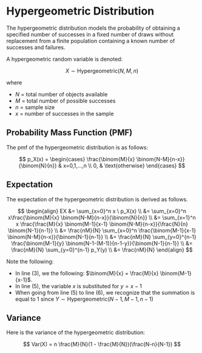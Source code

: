 # Hypergeometric Distribution

The hypergeometric distribution models the probability of obtaining a specified number of successes in a fixed number of draws without replacement from a finite population containing a known number of successes and failures.

A hypergeometric random variable is denoted:

$$ X \sim \text{Hypergeometric}(N, M, n) $$

where
- $N$ = total number of objects available
- $M$ = total number of possible successes
- $n$ = sample size
- $x$ = number of successes in the sample

## Probability Mass Function (PMF)

The pmf of the hypergeometric distribution is as follows:

$$
p_X(x) = 
\begin{cases}
\frac{\binom{M}{x} \binom{N-M}{n-x}}{\binom{N}{n}} & x=0,1,...,n \\
0, & \text{otherwise}
\end{cases}
$$

## Expectation

The expectation of the hypergeometric distribution is derived as follows.

$$
\begin{align}
EX &= \sum_{x=0}^n x \ p_X(x) \\
&= \sum_{x=0}^n x\frac{\binom{M}{x} \binom{N-M}{n-x}}{\binom{N}{n}} \\
&= \sum_{x=1}^n x \frac{\frac{M}{x} \binom{M-1}{x-1} \binom{N-M}{n-x}}{\frac{N}{n} \binom{N-1}{n-1}} \\
&= \frac{nM}{N} \sum_{x=0}^n \frac{\binom{M-1}{x-1} \binom{N-M}{n-x}}{\binom{N-1}{n-1}} \\
&= \frac{nM}{N} \sum_{y=0}^{n-1} \frac{\binom{M-1}{y} \binom{N-1-(M-1)}{n-1-y}}{\binom{N-1}{n-1}} \\
&= \frac{nM}{N} \sum_{y=0}^{n-1} p_Y(y) \\
&= \frac{nM}{N}
\end{align}
$$

Note the following:
- In line (3), we the following: $\binom{M}{x} = \frac{M}{x} \binom{M-1}{x-1}$.
- In line (5), the variable $x$ is substituted for $y=x-1$
- When going from line (5) to line (6), we recognize that the summation is equal to $1$ since $Y \sim \text{Hypergeometric}(N-1,M-1,n-1)$

## Variance

Here is the variance of the hypergeometric distribution:

$$ Var(X) = n \frac{M}{N}(1 - \frac{M}{N})(\frac{N-n}{N-1}) $$